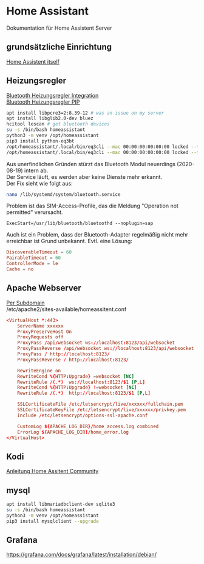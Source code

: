 # Home Assistant
Dokumentation für Home Assistent Server

## grundsätzliche Einrichtung
[Home Assistent itself](https://wiki.instar.de/Software/Linux/Home_Assistant/)
## Heizungsregler
[Bluetooth Heizungsregler Integration](https://www.home-assistant.io/integrations/eq3btsmart/)  
[Bluetooth Heizungsregler PIP](https://github.com/rytilahti/python-eq3bt)  
```bash
apt install libpcre3=2:8.39-12 # was an issue on my server
apt install libglib2.0-dev bluez
hcitool lescan # get bluetooth devices
su -s /bin/bash homeassistant
python3 -m venv /opt/homeassistant
pip3 install python-eq3bt
/opt/homeassistant/.local/bin/eq3cli --mac 00:00:00:00:00:00 locked --target false
/opt/homeassistant/.local/bin/eq3cli --mac 00:00:00:00:00:00 locked --target true
```
Aus unerfindlichen Gründen stürzt das Bluetooth Modul neuerdings (2020-08-19) intern ab.  
Der Service läuft, es werden aber keine Dienste mehr erkannt.  
Der Fix sieht wie folgt aus:  
```bash
nano /lib/systemd/system/bluetooth.service
```
Problem ist das SIM-Access-Profile, das die Meldung "Operation not permitted" verursacht.  
```service
ExecStart=/usr/lib/bluetooth/bluetoothd --noplugin=sap
```
Auch ist ein Problem, dass der Bluetooth-Adapter regelmäßig nicht mehr erreichbar ist
Grund unbekannt. Evtl. eine Lösung:
```conf
DiscoverableTimeout = 60
PairableTimeout = 60
ControllerMode = le
Cache = no
```


## Apache Webserver
[Per Subdomain](https://community.home-assistant.io/t/reverse-proxy-with-apache/196942)  
/etc/apache2/sites-available/homeassitent.conf
```conf
<VirtualHost *:443>
    ServerName xxxxxx
    ProxyPreserveHost On
    ProxyRequests off
    ProxyPass /api/websocket ws://localhost:8123/api/websocket
    ProxyPassReverse /api/websocket ws://localhost:8123/api/websocket
    ProxyPass / http://localhost:8123/
    ProxyPassReverse / http://localhost:8123/

    RewriteEngine on
    RewriteCond %{HTTP:Upgrade} =websocket [NC]
    RewriteRule /(.*)  ws://localhost:8123/$1 [P,L]
    RewriteCond %{HTTP:Upgrade} !=websocket [NC]
    RewriteRule /(.*)  http://localhost:8123/$1 [P,L]

    SSLCertificateFile /etc/letsencrypt/live/xxxxxx/fullchain.pem
    SSLCertificateKeyFile /etc/letsencrypt/live/xxxxxx/privkey.pem
    Include /etc/letsencrypt/options-ssl-apache.conf

    CustomLog ${APACHE_LOG_DIR}/home_access.log combined
	ErrorLog ${APACHE_LOG_DIR}/home_error.log
</VirtualHost>
```

## Kodi 
[Anleitung Home Assitent Community](https://www.home-assistant.io/integrations/kodi/)

## mysql
```bash
apt install libmariadbclient-dev sqlite3
su -s /bin/bash homeassistant
python3 -m venv /opt/homeassistant
pip3 install mysqlclient --upgrade
```

## Grafana
https://grafana.com/docs/grafana/latest/installation/debian/

